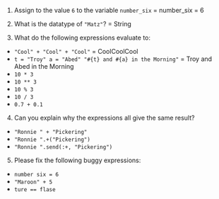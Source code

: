 1. Assign to the value `6` to the variable `number_six`
 = number_six = 6
2. What is the datatype of `"Matz"`?
= String

3. What do the following expressions evaluate to:
  * `"Cool" + "Cool" + "Cool"` = CoolCoolCool
  * `t = "Troy"
    a = "Abed"
    "#{t} and #{a} in the Morning"` = Troy and Abed in the Morning
  * `10 * 3`
  * `10 ** 3`
  * `10 % 3`
  * `10 / 3`
  * `0.7 + 0.1`
4. Can you explain why the expressions all give the same result?
  * `"Ronnie " + "Pickering"`
  * `"Ronnie ".+("Pickering")`
  * `"Ronnie ".send(:+, "Pickering")`
5. Please fix the following buggy expressions:
  * `number six = 6`
  * `"Maroon" + 5`
  * `ture == flase`